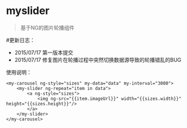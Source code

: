# myslider
> 基于NG的图片轮播组件

#更新日志：
+ 2015/07/17 第一版本提交
+ 2015/07/17 修复图片在轮播过程中突然切换数据源导致的轮播错乱的BUG

使用说明：
```
<my-carousel ng-style="sizes" my-data="data" my-interval="3000">
    <my-slider ng-repeat="item in data">
        <a ng-style="sizes">
            <img ng-src="{{item.imageUrl}}" width="{{sizes.width}}" height="{{sizes.height}}"/>
        </a>
    </my-slider>
</my-carousel>
```
